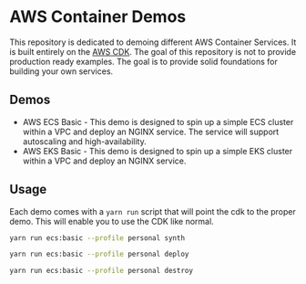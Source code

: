 # AWS Container Demos

This repository is dedicated to demoing different AWS Container Services. It is built entirely on the [AWS CDK](https://docs.aws.amazon.com/en_pv/cdk/?id=docs_gateway). The goal of this repository is not to provide production ready examples. The goal is to provide solid foundations for building your own services.

## Demos

- AWS ECS Basic - This demo is designed to spin up a simple ECS cluster within a VPC and deploy an NGINX service. The service will support autoscaling and high-availability.
- AWS EKS Basic - This demo is designed to spin up a simple EKS cluster within a VPC and deploy an NGINX service.

## Usage

Each demo comes with a `yarn run` script that will point the cdk to the proper demo. This will enable you to use the CDK like normal.

```bash
yarn run ecs:basic --profile personal synth

yarn run ecs:basic --profile personal deploy

yarn run ecs:basic --profile personal destroy
```
